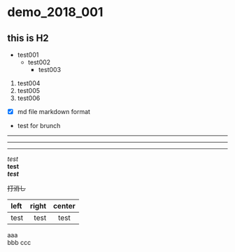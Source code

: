 # demo_2018_001
## this is H2

* test001  
  + test002
    - test003

1. test004
  2. test005
3. test006


- [x] md file markdown format

- test for brunch

- - -  
***
******

*test*  
**test**  
***test***  

~~打消し~~


| left | right | center |  
|:-----|------:|:----:|  
|test  |test    |test   |

aaa  
bbb
ccc
